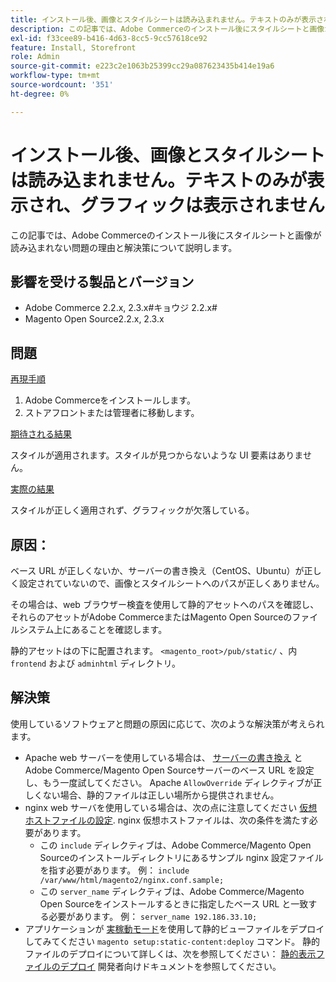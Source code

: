 ```yaml
---
title: インストール後、画像とスタイルシートは読み込まれません。テキストのみが表示され、グラフィックは表示されません
description: この記事では、Adobe Commerceのインストール後にスタイルシートと画像が読み込まれない問題の理由と解決策について説明します。
exl-id: f33cee89-b416-4d63-8cc5-9cc57618ce92
feature: Install, Storefront
role: Admin
source-git-commit: e223c2e1063b25399cc29a087623435b414e19a6
workflow-type: tm+mt
source-wordcount: '351'
ht-degree: 0%

---
```


# インストール後、画像とスタイルシートは読み込まれません。テキストのみが表示され、グラフィックは表示されません

この記事では、Adobe Commerceのインストール後にスタイルシートと画像が読み込まれない問題の理由と解決策について説明します。

## 影響を受ける製品とバージョン

* Adobe Commerce 2.2.x, 2.3.x#キョウジ 2.2.x#
* Magento Open Source2.2.x, 2.3.x

## 問題

<u>再現手順</u>

1. Adobe Commerceをインストールします。
1. ストアフロントまたは管理者に移動します。

<u>期待される結果</u>

スタイルが適用されます。スタイルが見つからないような UI 要素はありません。

<u>実際の結果</u>

スタイルが正しく適用されず、グラフィックが欠落している。

## 原因：

ベース URL が正しくないか、サーバーの書き換え（CentOS、Ubuntu）が正しく設定されていないので、画像とスタイルシートへのパスが正しくありません。

その場合は、web ブラウザー検査を使用して静的アセットへのパスを確認し、それらのアセットがAdobe CommerceまたはMagento Open Sourceのファイルシステム上にあることを確認します。

静的アセットはの下に配置されます。 `<magento_root>/pub/static/` 、内 `frontend` および `adminhtml` ディレクトリ。

## 解決策

使用しているソフトウェアと問題の原因に応じて、次のような解決策が考えられます。

* Apache web サーバーを使用している場合は、 [サーバーの書き換え](https://devdocs.magento.com/guides/v2.3/install-gde/prereq/apache.html#apache-help-rewrite) とAdobe Commerce/Magento Open Sourceサーバーのベース URL を設定し、もう一度試してください。 Apache `AllowOverride` ディレクティブが正しくない場合、静的ファイルは正しい場所から提供されません。
* nginx web サーバを使用している場合は、次の点に注意してください [仮想ホストファイルの設定](https://devdocs.magento.com/guides/v2.3/install-gde/prereq/nginx.html#configure-nginx-ubuntu). nginx 仮想ホストファイルは、次の条件を満たす必要があります。
   * この `include` ディレクティブは、Adobe Commerce/Magento Open Sourceのインストールディレクトリにあるサンプル nginx 設定ファイルを指す必要があります。 例：    `include /var/www/html/magento2/nginx.conf.sample;`
   * この `server_name` ディレクティブは、Adobe Commerce/Magento Open Sourceをインストールするときに指定したベース URL と一致する必要があります。 例： `server_name 192.186.33.10;`
* アプリケーションが [実稼動モード](https://devdocs.magento.com/guides/v2.3/config-guide/bootstrap/magento-modes.html#production-mode)を使用して静的ビューファイルをデプロイしてみてください `magento setup:static-content:deploy` コマンド。 静的ファイルのデプロイについて詳しくは、次を参照してください： [静的表示ファイルのデプロイ](https://devdocs.magento.com/guides/v2.3/install-gde/install/cli/install-cli-subcommands-maint.html) 開発者向けドキュメントを参照してください。
